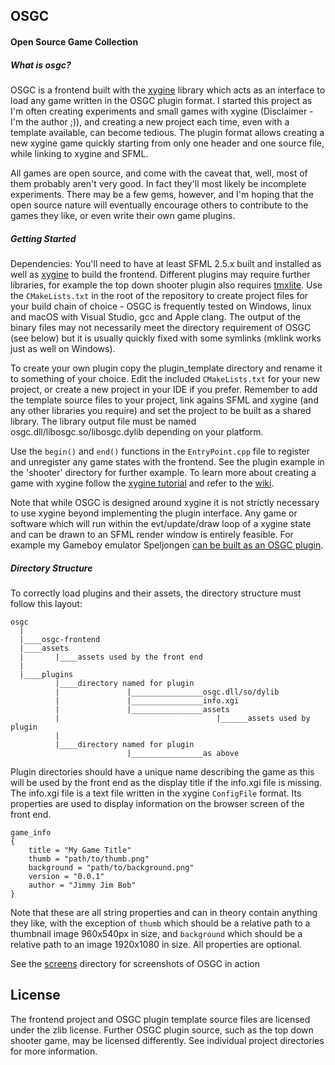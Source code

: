 OSGC
----

#### Open Source Game Collection

##### What is osgc?
OSGC is a frontend built with the [xygine](https://github.com/fallahn/xygine) library which acts as an interface to load any game written in the OSGC plugin format. I started this project as I'm often creating experiments and small games with xygine (Disclaimer - I'm the author ;)), and creating a new project each time, even with a template available, can become tedious. The plugin format allows creating a new xygine game quickly starting from only one header and one source file, while linking to xygine and SFML.

All games are open source, and come with the caveat that, well, most of them probably aren't very good. In fact they'll most likely be incomplete experiments. There may be a few gems, however, and I'm hoping that the open source nature will eventually encourage others to contribute to the games they like, or even write their own game plugins.


##### Getting Started
Dependencies: You'll need to have at least SFML 2.5.x built and installed as well as [xygine](https://github.com/fallahn/xygine) to build the frontend. Different plugins may require further libraries, for example the top down shooter plugin also requires [tmxlite](https://github.com/fallahn/tmxlite). Use the `CMakeLists.txt` in the root of the repository to create project files for your build chain of choice - OSGC is frequently tested on Windows, linux and macOS with Visual Studio, gcc and Apple clang. The output of the binary files may not necessarily meet the directory requirement of OSGC (see below) but it is usually quickly fixed with some symlinks (mklink works just as well on Windows).

To create your own plugin copy the plugin_template directory and rename it to something of your choice. Edit the included `CMakeLists.txt` for your new project, or create a new project in your IDE if you prefer. Remember to add the template source files to your project, link agains SFML and xygine (and any other libraries you require) and set the project to be built as a shared library. The library output file must be named osgc.dll/libosgc.so/libosgc.dylib depending on your platform.

Use the `begin()` and `end()` functions in the `EntryPoint.cpp` file to register and unregister any game states with the frontend. See the plugin example in the 'shooter' directory for further example. To learn more about creating a game with xygine follow the [xygine tutorial](https://github.com/fallahn/xygine/tree/master/tutorial) and refer to the [wiki](https://github.com/fallahn/xygine/wiki).

Note that while OSGC is designed around xygine it is not strictly necessary to use xygine beyond implementing the plugin interface. Any game or software which will run within the evt/update/draw loop of a xygine state and can be drawn to an SFML render window is entirely feasible. For example my Gameboy emulator Speljongen [can be built as an OSGC plugin](https://github.com/fallahn/speljongen/tree/master/spel-osgc).

##### Directory Structure
To correctly load plugins and their assets, the directory structure must follow this layout:

    osgc
      |
      |____osgc-frontend
      |____assets
      |       |____assets used by the front end
      |
      |____plugins
              |____directory named for plugin
              |               |________________osgc.dll/so/dylib
              |               |________________info.xgi
              |               |________________assets
              |                                   |______assets used by plugin
              |
              |____directory named for plugin
                              |________________as above

Plugin directories should have a unique name describing the game as this will be used by the front end as the display title if the info.xgi file is missing. The info.xgi file is a text file written in the xygine `ConfigFile` format. Its properties are used to display information on the browser screen of the front end.

    game_info
    {
        title = "My Game Title"
        thumb = "path/to/thumb.png"
        background = "path/to/background.png"
        version = "0.0.1"
        author = "Jimmy Jim Bob"
    }

Note that these are all string properties and can in theory contain anything they like, with the exception of `thumb` which should be a relative path to a thumbnail image 960x540px in size, and `background` which should be a relative path to an image 1920x1080 in size. All properties are optional.

See the [screens](/screens) directory for screenshots of OSGC in action

License
-------

The frontend project and OSGC plugin template source files are licensed under the zlib license. Further OSGC plugin source, such as the top down shooter game, may be licensed differently. See individual project directories for more information.